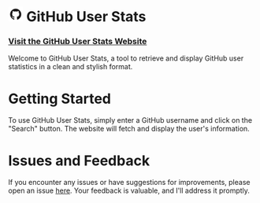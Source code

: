 # <img src=logo.png width=30> GitHub User Stats

### [Visit the GitHub User Stats Website](https://moistcatawumpus.github.io/github-user-stats/)

Welcome to GitHub User Stats, a tool to retrieve and display GitHub user statistics in a clean and stylish format.

# Getting Started

To use GitHub User Stats, simply enter a GitHub username and click on the "Search" button. The website will fetch and display the user's information.

# Issues and Feedback

If you encounter any issues or have suggestions for improvements, please open an issue [here](https://github.com/MoistCatawumpus/github-user-stats/issues). Your feedback is valuable, and I'll address it promptly.
